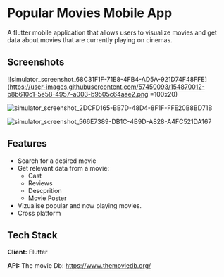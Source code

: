 
# Popular Movies Mobile App

A flutter mobile application that allows users to visualize 
movies and get data about movies
that are currently playing on cinemas.

## Screenshots

![simulator_screenshot_68C31F1F-71E8-4FB4-AD5A-921D74F48FFE](https://user-images.githubusercontent.com/57450093/154870012-b8b610c1-5e58-4957-a003-b9505c64aae2.png =100x20)

![simulator_screenshot_2DCFD165-BB7D-48D4-8F1F-FFE20B8BD71B](https://user-images.githubusercontent.com/57450093/154870017-8a411143-04c7-48e4-8e05-032d58cd4e97.png)

![simulator_screenshot_566E7389-DB1C-4B9D-A828-A4FC521DA167](https://user-images.githubusercontent.com/57450093/154870029-9f12fcd1-350e-4ada-b6fc-4e9f8d54174b.png)



## Features

- Search for a desired movie
- Get relevant data from a movie:
    - Cast
    - Reviews 
    - Descprition
    - Movie Poster
- Vizualise popular and now playing movies.
- Cross platform


## Tech Stack

**Client:** Flutter

**API:** The movie Db: https://www.themoviedb.org/

